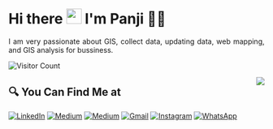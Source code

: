 # Hi there <img src="https://github.com/TheDudeThatCode/TheDudeThatCode/blob/master/Assets/Hi.gif" width="30px"> I'm Panji 🧑🏻

<p align="justify">
I am very passionate about GIS, collect data, updating data, web mapping, and GIS analysis for bussiness.
</p>

<!-- ## 👁‍🗨 Visitors Count -->

![Visitor Count](https://profile-counter.glitch.me/{maspannn}/count.svg)

<img align='right' src = "https://github.com/maspannn/github-stats-transparent/blob/output/generated/languages.svg">

## 🔍 You Can Find Me at

<p>
  <a href="https://www.linkedin.com/in/panjidanutirto" target="_blank"><img alt="LinkedIn" src="https://img.shields.io/badge/linkedin-%230077B5.svg?&style=for-the-badge&logo=linkedin&logoColor=white" /></a>  
  <a href="https://medium.com/@maspannn" target="_blank"><img alt="Medium" src="https://img.shields.io/badge/medium-%2312100E.svg?&style=for-the-badge&logo=medium&logoColor=white" /></a>  
  <a href="https://www.kaggle.com/maspannn" target="_blank"><img alt="Medium" src="https://img.shields.io/badge/Kaggle-2C8EBB?&style=for-the-badge&logo=kaggle&logoColor=white" /></a>  
  <a href="mailto:cahbagus080@gmail.com" target="_blank"><img alt="Gmail" src="https://img.shields.io/badge/gmail-D14836?&style=for-the-badge&logo=gmail&logoColor=white"/></a>    
<!-- <a href="https://www.facebook.com/panjidanutirto" target="_blank"><img alt="Facebook" src="https://img.shields.io/badge/facebook-%231877F2.svg?&style=for-the-badge&logo=facebook&logoColor=white" /></a>  -->
  <a href="https://www.instagram.com/maspannn_" target="_blank"><img alt="Instagram" src="https://img.shields.io/badge/instagram-%23E4405F.svg?&style=for-the-badge&logo=instagram&logoColor=white" /></a>  
<!--   <a href="https://twitter.com/panjidanutirto_" target="_blank"><img alt="Twitter" src="https://img.shields.io/badge/twitter-%231DA1F2.svg?&style=for-the-badge&logo=twitter&logoColor=white" /></a>   -->
  <a href="https://wa.me/+628973771555" target="_blank"><img alt="WhatsApp" src="https://img.shields.io/badge/WhatsApp-25D366?style=for-the-badge&logo=whatsapp&logoColor=white" /></a>  
</p>
